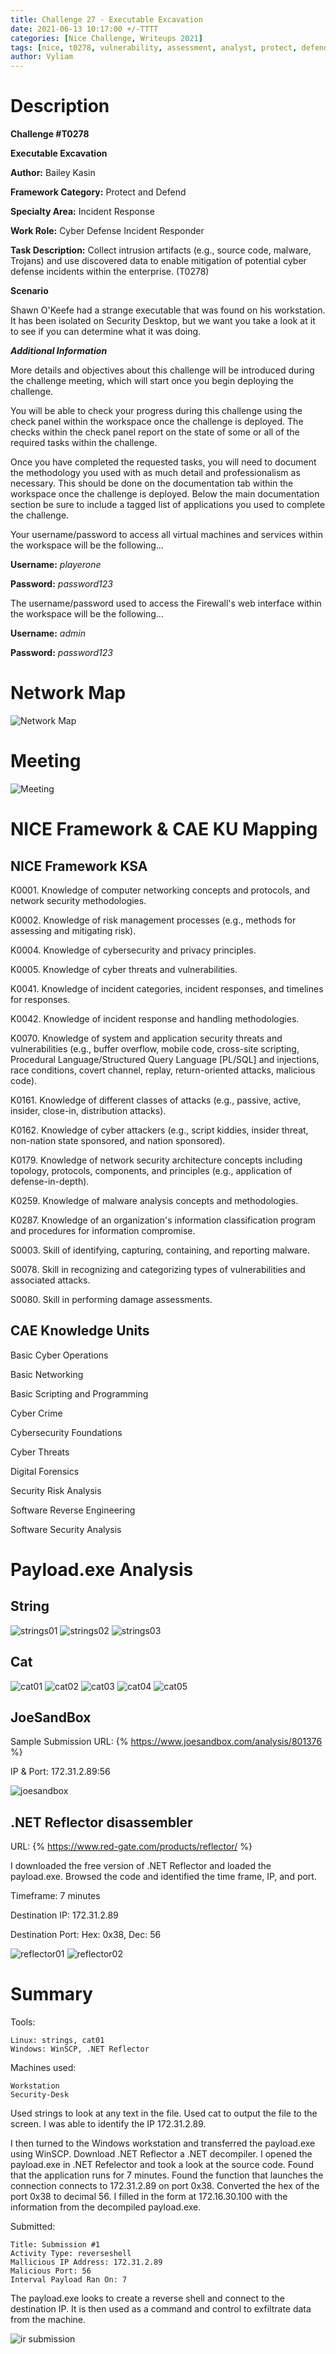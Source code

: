 ```yaml
---
title: Challenge 27 - Executable Excavation
date: 2021-06-13 10:17:00 +/-TTTT
categories: [Nice Challenge, Writeups 2021]
tags: [nice, t0278, vulnerability, assessment, analyst, protect, defend]     # TAG names should always be lowercase
author: Vyliam
---
```


# Description

**Challenge #T0278**

**Executable Excavation**

**Author:** Bailey Kasin

**Framework Category:** Protect and Defend

**Specialty Area:** Incident Response

**Work Role:** Cyber Defense Incident Responder

**Task Description:** Collect intrusion artifacts (e.g., source code, malware, Trojans) and use discovered data to enable mitigation of potential cyber defense incidents within the enterprise. (T0278)

**Scenario**

Shawn O'Keefe had a strange executable that was found on his workstation. It has been isolated on Security Desktop, but we want you take a look at it to see if you can determine what it was doing.

_**Additional Information**_

More details and objectives about this challenge will be introduced during the challenge meeting, which will start once you begin deploying the challenge.

You will be able to check your progress during this challenge using the check panel within the workspace once the challenge is deployed. The checks within the check panel report on the state of some or all of the required tasks within the challenge.

Once you have completed the requested tasks, you will need to document the methodology you used with as much detail and professionalism as necessary. This should be done on the documentation tab within the workspace once the challenge is deployed. Below the main documentation section be sure to include a tagged list of applications you used to complete the challenge.

Your username/password to access all virtual machines and services within the workspace will be the following...

**Username:** *playerone*

**Password:** *password123*

The username/password used to access the Firewall's web interface within the workspace will be the following...

**Username:** *admin*

**Password:** *password123*

# Network Map

![Network Map](/assets/img/NICE/2021/27/NetworkMap.png)

# Meeting

![Meeting](/assets/img/NICE/2021/27/Meeting.png)


# NICE Framework & CAE KU Mapping

## NICE Framework KSA

K0001. Knowledge of computer networking concepts and protocols, and network security methodologies.

K0002. Knowledge of risk management processes (e.g., methods for assessing and mitigating risk).

K0004. Knowledge of cybersecurity and privacy principles.

K0005. Knowledge of cyber threats and vulnerabilities.

K0041. Knowledge of incident categories, incident responses, and timelines for responses.

K0042. Knowledge of incident response and handling methodologies.

K0070. Knowledge of system and application security threats and vulnerabilities (e.g., buffer overflow, mobile code, cross-site scripting, Procedural Language/Structured Query Language [PL/SQL] and injections, race conditions, covert channel, replay, return-oriented attacks, malicious code).

K0161. Knowledge of different classes of attacks (e.g., passive, active, insider, close-in, distribution attacks).

K0162. Knowledge of cyber attackers (e.g., script kiddies, insider threat, non-nation state sponsored, and nation sponsored).

K0179. Knowledge of network security architecture concepts including topology, protocols, components, and principles (e.g., application of defense-in-depth).

K0259. Knowledge of malware analysis concepts and methodologies.

K0287. Knowledge of an organization's information classification program and procedures for information compromise.

S0003. Skill of identifying, capturing, containing, and reporting malware.

S0078. Skill in recognizing and categorizing types of vulnerabilities and associated attacks.

S0080. Skill in performing damage assessments.

## CAE Knowledge Units

Basic Cyber Operations

Basic Networking

Basic Scripting and Programming

Cyber Crime

Cybersecurity Foundations

Cyber Threats

Digital Forensics

Security Risk Analysis

Software Reverse Engineering

Software Security Analysis

# Payload.exe Analysis

## String
![strings01](/assets/img/NICE/2021/27/strings01.png)
![strings02](/assets/img/NICE/2021/27/strings02.png)
![strings03](/assets/img/NICE/2021/27/strings03.png)

## Cat
![cat01](/assets/img/NICE/2021/27/cat01.png)
![cat02](/assets/img/NICE/2021/27/cat02.png)
![cat03](/assets/img/NICE/2021/27/cat03.png)
![cat04](/assets/img/NICE/2021/27/cat04.png)
![cat05](/assets/img/NICE/2021/27/cat05.png)

## JoeSandBox

Sample Submission URL: {% https://www.joesandbox.com/analysis/801376 %}

IP & Port: 172.31.2.89:56

![joesandbox](/assets/img/NICE/2021/27/joesandbox01.png)

## .NET Reflector disassembler

URL: {% https://www.red-gate.com/products/reflector/ %}

I downloaded the free version of .NET Reflector and loaded the payload.exe. Browsed the code and identified the time frame, IP, and port.

Timeframe: 7 minutes

Destination IP: 172.31.2.89

Destination Port: Hex: 0x38, Dec: 56

![reflector01](/assets/img/NICE/2021/27/reflector01.png)
![reflector02](/assets/img/NICE/2021/27/reflector02.png)

# Summary

Tools:

	Linux: strings, cat01
	Windows: WinSCP, .NET Reflector

Machines used:

	Workstation
	Security-Desk

Used strings to look at any text in the file.  Used cat to output the file to the screen.  I was able to identify the IP 172.31.2.89.

I then turned to the Windows workstation and transferred the payload.exe using WinSCP.  Download .NET Reflector a .NET decompiler.  I opened the payload.exe in .NET Refelector and took a look at the source code.  Found that the application runs for 7 minutes.  Found the function that launches the connection connects to 172.31.2.89 on port 0x38.  Converted the hex of the port 0x38 to decimal 56.  I filled in the form at 172.16.30.100 with the information from the decompiled payload.exe.

Submitted:

	Title: Submission #1
	Activity Type: reverseshell
	Mallicious IP Address: 172.31.2.89
	Malicious Port: 56
	Interval Payload Ran On: 7

The payload.exe looks to create a reverse shell and connect to the destination IP.  It is then used as a command and control to exfiltrate data from the machine.

![ir submission](/assets/img/NICE/2021/27/IR_Submission.png)